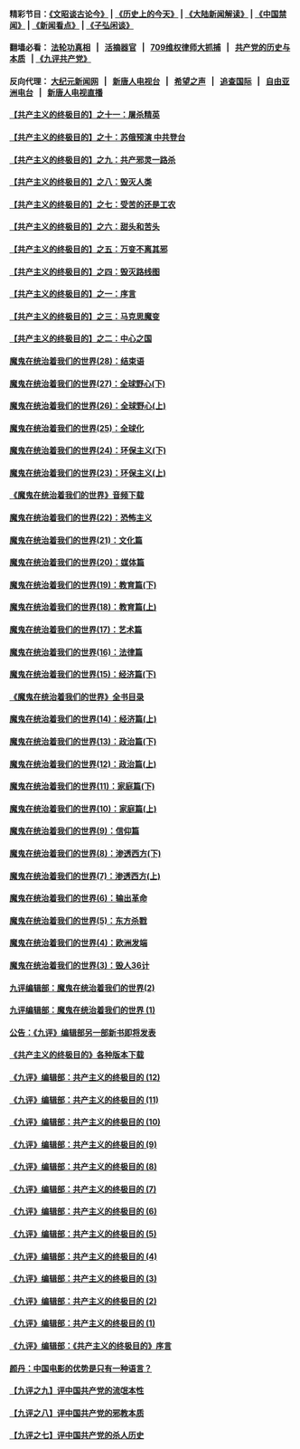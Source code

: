 #### 精彩节目：[《文昭谈古论今》](http://134.209.198.168/wenzhao) | [《历史上的今天》](http://134.209.198.168/today-in-history) | [《大陆新闻解读》](http://134.209.198.168/ntdtv-comedy) | [《中国禁闻》](http://134.209.198.168/ntdtv-news) | [《新闻看点》](http://134.209.198.168/news-insight) | [《子弘闲谈》](http://134.209.198.168/zihongxiantan/) 

  #### 翻墙必看： [法轮功真相](http://134.209.198.168:10000/videos/truth.html) &nbsp;&nbsp;|&nbsp;&nbsp; [活摘器官](http://134.209.198.168:10000/videos/res/Organs/) &nbsp;&nbsp;|&nbsp;&nbsp; [709维权律师大抓捕](http://134.209.198.168:10000/videos/709/) &nbsp;&nbsp;|&nbsp;&nbsp; [共产党的历史与本质](http://134.209.198.168:10000/videos/jiuping/) &nbsp;&nbsp;| [《九评共产党》](http://134.209.198.168:10000/videos/jiuping/) 

#### 反向代理： [大纪元新闻网](http://134.209.198.168:10080/) &nbsp;&nbsp;|&nbsp;&nbsp; [新唐人电视台](http://134.209.198.168:8000/) &nbsp;&nbsp;|&nbsp;&nbsp; [希望之声](http://134.209.198.168:8200/) &nbsp;&nbsp;|&nbsp;&nbsp; [追查国际](http://134.209.198.168:10010/) &nbsp;&nbsp;|&nbsp;&nbsp; [自由亚洲电台](http://134.209.198.168:9800/) &nbsp;&nbsp;|&nbsp;&nbsp; [新唐人电视直播](http://134.209.198.168/) 

#### [【共产主义的终极目的】之十一：屠杀精英](../pages/nsc422/n11118442.md?t=03221536) 

#### [【共产主义的终极目的】之十：苏俄预演 中共登台](../pages/nsc422/n11118424.md?t=03221536) 

#### [【共产主义的终极目的】之九：共产邪灵一路杀](../pages/nsc422/n11114139.md?t=03221536) 

#### [【共产主义的终极目的】之八：毁灭人类](../pages/nsc422/n11108503.md?t=03221536) 

#### [【共产主义的终极目的】之七：受苦的还是工农](../pages/nsc422/n11101809.md?t=03221536) 

#### [【共产主义的终极目的】之六：甜头和苦头](../pages/nsc422/n11096971.md?t=03221536) 

#### [【共产主义的终极目的】之五：万变不离其邪](../pages/nsc422/n11091285.md?t=03221536) 

#### [【共产主义的终极目的】之四：毁灭路线图](../pages/nsc422/n11086284.md?t=03221536) 

#### [【共产主义的终极目的】之一：序言](../pages/nsc422/n11086077.md?t=03221536) 

#### [【共产主义的终极目的】之三：马克思魔变](../pages/nsc422/n11061941.md?t=03221536) 

#### [【共产主义的终极目的】之二：中心之国](../pages/nsc422/n11047728.md?t=03221536) 

#### [魔鬼在统治着我们的世界(28)：结束语](../pages/nsc422/n10936246.md?t=03221536) 

#### [魔鬼在统治着我们的世界(27)：全球野心(下)](../pages/nsc422/n10928319.md?t=03221536) 

#### [魔鬼在统治着我们的世界(26)：全球野心(上)](../pages/nsc422/n10900318.md?t=03221536) 

#### [魔鬼在统治着我们的世界(25)：全球化](../pages/nsc422/n10788205.md?t=03221536) 

#### [魔鬼在统治着我们的世界(24)：环保主义(下)](../pages/nsc422/n10695307.md?t=03221536) 

#### [魔鬼在统治着我们的世界(23)：环保主义(上)](../pages/nsc422/n10688613.md?t=03221536) 

#### [《魔鬼在统治着我们的世界》音频下载](../pages/nsc422/n10635553.md?t=03221536) 

#### [魔鬼在统治着我们的世界(22)：恐怖主义](../pages/nsc422/n10614727.md?t=03221536) 

#### [魔鬼在统治着我们的世界(21)：文化篇](../pages/nsc422/n10597706.md?t=03221536) 

#### [魔鬼在统治着我们的世界(20)：媒体篇](../pages/nsc422/n10586579.md?t=03221536) 

#### [魔鬼在统治着我们的世界(19)：教育篇(下)](../pages/nsc422/n10564808.md?t=03221536) 

#### [魔鬼在统治着我们的世界(18)：教育篇(上)](../pages/nsc422/n10526970.md?t=03221536) 

#### [魔鬼在统治着我们的世界(17)：艺术篇](../pages/nsc422/n10499093.md?t=03221536) 

#### [魔鬼在统治着我们的世界(16)：法律篇](../pages/nsc422/n10485969.md?t=03221536) 

#### [魔鬼在统治着我们的世界(15)：经济篇(下)](../pages/nsc422/n10469975.md?t=03221536) 

#### [《魔鬼在统治着我们的世界》全书目录](../pages/nsc422/n10464261.md?t=03221536) 

#### [魔鬼在统治着我们的世界(14)：经济篇(上)](../pages/nsc422/n10457370.md?t=03221536) 

#### [魔鬼在统治着我们的世界(13)：政治篇(下)](../pages/nsc422/n10448270.md?t=03221536) 

#### [魔鬼在统治着我们的世界(12)：政治篇(上)](../pages/nsc422/n10444576.md?t=03221536) 

#### [魔鬼在统治着我们的世界(11)：家庭篇(下)](../pages/nsc422/n10440961.md?t=03221536) 

#### [魔鬼在统治着我们的世界(10)：家庭篇(上)](../pages/nsc422/n10435448.md?t=03221536) 

#### [魔鬼在统治着我们的世界(9)：信仰篇](../pages/nsc422/n10432159.md?t=03221536) 

#### [魔鬼在统治着我们的世界(8)：渗透西方(下)](../pages/nsc422/n10429603.md?t=03221536) 

#### [魔鬼在统治着我们的世界(7)：渗透西方(上)](../pages/nsc422/n10426013.md?t=03221536) 

#### [魔鬼在统治着我们的世界(6)：输出革命](../pages/nsc422/n10421536.md?t=03221536) 

#### [魔鬼在统治着我们的世界(5)：东方杀戮](../pages/nsc422/n10417707.md?t=03221536) 

#### [魔鬼在统治着我们的世界(4)：欧洲发端](../pages/nsc422/n10414890.md?t=03221536) 

#### [魔鬼在统治着我们的世界(3)：毁人36计](../pages/nsc422/n10411583.md?t=03221536) 

#### [九评编辑部：魔鬼在统治着我们的世界(2)](../pages/nsc422/n10410036.md?t=03221536) 

#### [九评编辑部：魔鬼在统治着我们的世界 (1)](../pages/nsc422/n10406825.md?t=03221536) 

#### [公告：《九评》编辑部另一部新书即将发表](../pages/nsc422/n10405104.md?t=03221536) 

#### [《共产主义的终极目的》各种版本下载](../pages/nsc422/n10022138.md?t=03221536) 

#### [《九评》编辑部：共产主义的终极目的 (12)](../pages/nsc422/n9933272.md?t=03221536) 

#### [《九评》编辑部：共产主义的终极目的 (11)](../pages/nsc422/n9924973.md?t=03221536) 

#### [《九评》编辑部：共产主义的终极目的 (10)](../pages/nsc422/n9920883.md?t=03221536) 

#### [《九评》编辑部：共产主义的终极目的 (9)](../pages/nsc422/n9916363.md?t=03221536) 

#### [《九评》编辑部：共产主义的终极目的 (8)](../pages/nsc422/n9912488.md?t=03221536) 

#### [《九评》编辑部：共产主义的终极目的 (7)](../pages/nsc422/n9901176.md?t=03221536) 

#### [《九评》编辑部：共产主义的终极目的 (6)](../pages/nsc422/n9899359.md?t=03221536) 

#### [《九评》编辑部：共产主义的终极目的 (5)](../pages/nsc422/n9893174.md?t=03221536) 

#### [《九评》编辑部：共产主义的终极目的 (4)](../pages/nsc422/n9891246.md?t=03221536) 

#### [《九评》编辑部：共产主义的终极目的 (3)](../pages/nsc422/n9879879.md?t=03221536) 

#### [《九评》编辑部：共产主义的终极目的 (2)](../pages/nsc422/n9876205.md?t=03221536) 

#### [《九评》编辑部：共产主义的终极目的 (1)](../pages/nsc422/n9865857.md?t=03221536) 

#### [《九评》编辑部：《共产主义的终极目的》序言](../pages/nsc422/n9862666.md?t=03221536) 

#### [颜丹：中国电影的优势是只有一种语言？](../pages/nsc422/n9583062.md?t=03221536) 

#### [【九评之九】评中国共产党的流氓本性](../pages/nsc422/n737542.md?t=03221536) 

#### [【九评之八】评中国共产党的邪教本质](../pages/nsc422/n735942.md?t=03221536) 

#### [【九评之七】评中国共产党的杀人历史](../pages/nsc422/n733806.md?t=03221536) 


